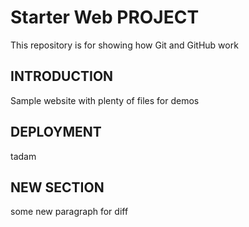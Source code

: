 # Starter Web PROJECT

This repository is for showing how Git and GitHub work

## INTRODUCTION

Sample website with plenty of files for demos

## DEPLOYMENT
tadam

## NEW SECTION
some new paragraph for diff